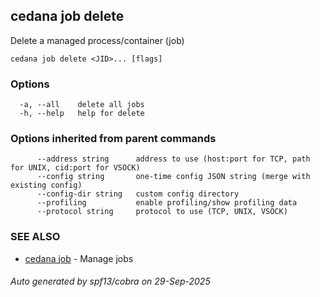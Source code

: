 ## cedana job delete

Delete a managed process/container (job)

```
cedana job delete <JID>... [flags]
```

### Options

```
  -a, --all    delete all jobs
  -h, --help   help for delete
```

### Options inherited from parent commands

```
      --address string      address to use (host:port for TCP, path for UNIX, cid:port for VSOCK)
      --config string       one-time config JSON string (merge with existing config)
      --config-dir string   custom config directory
      --profiling           enable profiling/show profiling data
      --protocol string     protocol to use (TCP, UNIX, VSOCK)
```

### SEE ALSO

* [cedana job](cedana_job.md)	 - Manage jobs

###### Auto generated by spf13/cobra on 29-Sep-2025
